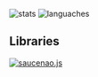 ![stats](https://github-readme-stats.vercel.app/api?username=ilfey&icon_color=007fff&title_color=007fff&text_color=888&bg_color=00000000&show_icons=true&hide_border=enable&locale=ru&count_private=true&disable_animations=true&include_all_commits=true)
![languaches](https://github-readme-stats.vercel.app/api/top-langs/?username=ilfey&icon_color=007fff&title_color=007fff&text_color=888&bg_color=00000000&hide_border=enable&locale=ru&card_width=400&langs_count=8&layout=compact)

## Libraries

[![saucenao.js](https://github-readme-stats.vercel.app/api/pin/?username=ilfey&repo=SauceNao.js&icon_color=007fff&title_color=007fff&text_color=888&bg_color=00000000&card_width=500&hide_border=enable)](https://github.com/ilfey/SauceNao.js)
